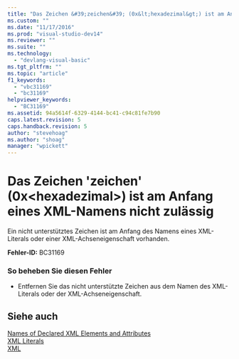 ```yaml
---
title: "Das Zeichen &#39;zeichen&#39; (0x&lt;hexadezimal&gt;) ist am Anfang eines XML-Namens nicht zul&#228;ssig | Microsoft Docs"
ms.custom: ""
ms.date: "11/17/2016"
ms.prod: "visual-studio-dev14"
ms.reviewer: ""
ms.suite: ""
ms.technology: 
  - "devlang-visual-basic"
ms.tgt_pltfrm: ""
ms.topic: "article"
f1_keywords: 
  - "vbc31169"
  - "bc31169"
helpviewer_keywords: 
  - "BC31169"
ms.assetid: 94a5614f-6329-4144-bc41-c94c81fe7b90
caps.latest.revision: 5
caps.handback.revision: 5
author: "stevehoag"
ms.author: "shoag"
manager: "wpickett"
---
```

# Das Zeichen &#39;zeichen&#39; (0x&lt;hexadezimal&gt;) ist am Anfang eines XML-Namens nicht zul&#228;ssig
Ein nicht unterstütztes Zeichen ist am Anfang des Namens eines XML\-Literals oder einer XML\-Achseneigenschaft vorhanden.  
  
 **Fehler\-ID:** BC31169  
  
### So beheben Sie diesen Fehler  
  
-   Entfernen Sie das nicht unterstützte Zeichen aus dem Namen des XML\-Literals oder der XML\-Achseneigenschaft.  
  
## Siehe auch  
 [Names of Declared XML Elements and Attributes](../../visual-basic/programming-guide/language-features/xml/names-of-declared-xml-elements-and-attributes.md)   
 [XML Literals](../../visual-basic/language-reference/xml-literals/index.md)   
 [XML](../../visual-basic/programming-guide/language-features/xml/index.md)